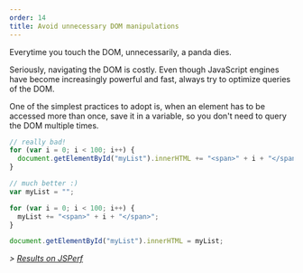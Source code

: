 ```yaml
---
order: 14
title: Avoid unnecessary DOM manipulations
---
```


Everytime you touch the DOM, unnecessarily, a panda dies.

Seriously, navigating the DOM is costly. Even though JavaScript engines have become increasingly powerful and fast, always try to optimize queries of the DOM.

One of the simplest practices to adopt is, when an element has to be accessed more than once, save it in a variable, so you don't need to query the DOM multiple times.

```js
// really bad!
for (var i = 0; i < 100; i++) {
  document.getElementById("myList").innerHTML += "<span>" + i + "</span>";
}
```

```js
// much better :)
var myList = "";

for (var i = 0; i < 100; i++) {
  myList += "<span>" + i + "</span>";
}

document.getElementById("myList").innerHTML = myList;
```

*> [Results on JSPerf](http://jsperf.com/browser-diet-dom-manipulation/5)*
